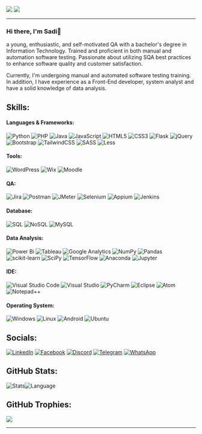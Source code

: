 <!--- p><img align="center" alt="g bnr" src=""/></p--->

![](https://visitcount.itsvg.in/api?id=SaidulHaq&icon=1&color=3)
![](https://hits.seeyoufarm.com/api/count/incr/badge.svg?url=https%3A%2F%2Fgithub.com%2F{SaidulHaq}1212%2Fhit-counter) 

---

### Hi there, I'm Sadi👋 <br/>
a young, enthusiastic, and self-motivated QA with a bachelor's degree in Information Technology. Trained and proficient in both manual and automation software testing. Passionate about utilizing SQA best practices to enhance software quality and customer satisfaction.<br/>

Currently, I'm undergoing manual and automated software testing training. In addition, I have experience as a Front-End developer, system analyst and have a solid knowledge of data analysis.

## Skills:

#### Languages & Frameworks:
![Python](https://img.shields.io/badge/python-3670A0?style=flat&logo=python&logoColor=ffdd54)
![PHP](https://img.shields.io/badge/php-%23777BB4.svg?style=flat&logo=php&logoColor=white)
![Java](https://img.shields.io/badge/java-%23ED8B00.svg?style=flat&logo=java&logoColor=white)
![JavaScript](https://img.shields.io/badge/JavaScript-F7DF1E?style=flat&logo=javascript&logoColor=black)
![HTML5](https://img.shields.io/badge/html5-%23E34F26.svg?style=flat&logo=html5&logoColor=white)
![CSS3](https://img.shields.io/badge/css3-%231572B6.svg?style=flat&logo=css3&logoColor=white)
![Flask](https://img.shields.io/badge/flask-%23000.svg?style=flat&logo=flask&logoColor=white)
![jQuery](https://img.shields.io/badge/jquery-%230769AD.svg?style=flat&logo=jquery&logoColor=white)
![Bootstrap](https://img.shields.io/badge/bootstrap-%23563D7C.svg?style=flat&logo=bootstrap&logoColor=white)
![TailwindCSS](https://img.shields.io/badge/tailwindcss-%2338B2AC.svg?style=flat&logo=tailwind-css&logoColor=white)
![SASS](https://img.shields.io/badge/SASS-hotpink.svg?style=flat&logo=SASS&logoColor=white)
![Less](https://img.shields.io/badge/less-2B4C80?style=flat&logo=less&logoColor=white)


#### Tools:
![WordPress](https://img.shields.io/badge/Wordpress-21759B?style=flat&logo=wordpress&logoColor=white)
![Wix](https://img.shields.io/badge/Wix-000?style=flat&logo=wix&logoColor=white)
![Moodle](https://img.shields.io/badge/Moodle-FF5722?style=flat&logo=redhat&logoColor=white)


#### QA:
![Jira](https://img.shields.io/badge/Jira-%230A0FFF.svg?style=flat&logo=jira&logoColor=white)
![Postman](https://img.shields.io/badge/Postman-FF6C37?style=flat&logo=postman&logoColor=white)
![JMeter](https://img.shields.io/badge/JMeter-orange?style=flat&logo=Apache&logoColor=white)
![Selenium](https://img.shields.io/badge/-Selenium-%43B02A?style=flat&logo=selenium&logoColor=white)
![Appium](https://img.shields.io/badge/Appium-632c8c?style=flat&logo=Microsoft-edge&logoColor=white)
![Jenkins](https://img.shields.io/badge/Jenkins-D24939?style=flat&logo=Jenkins&logoColor=white)


#### Database:
![SQL](https://img.shields.io/badge/SQL-00a5e4.svg?style=flat&logo=scala&logoColor=white)
![NoSQL](https://img.shields.io/badge/NoSQL-6ccef7.svg?style=flat&logo=scala&logoColor=black)
![MySQL](https://img.shields.io/badge/MySQL-%2300f.svg?style=flat&logo=mysql&logoColor=white)


#### Data Analysis:
![Power Bi](https://img.shields.io/badge/power_bi-F2C811?style=flat&logo=powerbi&logoColor=black)
![Tableau](https://img.shields.io/badge/Tableau-E97627?style=flat&logo=Tableau&logoColor=white)
![Google Analytics](https://img.shields.io/badge/Google%20Analytics-E37400?style=flat&logo=google%20analytics&logoColor=white)
![NumPy](https://img.shields.io/badge/numpy-%23013243.svg?style=flat&logo=numpy&logoColor=white)
![Pandas](https://img.shields.io/badge/pandas-%23150458.svg?style=flat&logo=pandas&logoColor=white)
![scikit-learn](https://img.shields.io/badge/scikit--learn-%23F7931E.svg?style=flat&logo=scikit-learn&logoColor=white)
![SciPy](https://img.shields.io/badge/SciPy-%230C55A5.svg?style=flat&logo=scipy&logoColor=%white)
![TensorFlow](https://img.shields.io/badge/TensorFlow-%23FF6F00.svg?style=flat&logo=TensorFlow&logoColor=white)
![Anaconda](https://img.shields.io/badge/Anaconda-%2344A833.svg?style=flat&logo=anaconda&logoColor=white)
![Jupyter](https://img.shields.io/badge/Jupyter-%23FA0F00.svg?style=flat&logo=jupyter&logoColor=white)

#### IDE:
![Visual Studio Code](https://img.shields.io/badge/Visual_Studio_Code-0078D4?style=flat&logo=visual%20studio%20code&logoColor=white)
![Visual Studio](https://img.shields.io/badge/Visual_Studio-5C2D91?style=flat&logo=visual%20studio&logoColor=white)
![PyCharm](https://img.shields.io/badge/PyCharm-000000.svg?&style=flat&logo=PyCharm&logoColor=white)
![Eclipse](https://img.shields.io/badge/Eclipse-2C2255?style=flat&logo=eclipse&logoColor=white)
![Atom](https://img.shields.io/badge/Atom-66595C?style=flat&logo=Atom&logoColor=white)
![Notepad++](https://img.shields.io/badge/Notepad++-90E59A.svg?style=flat&logo=notepad%2B%2B&logoColor=black)

#### Operating System:
![Windows](https://img.shields.io/badge/Windows-0078D6?style=flat&logo=windows&logoColor=white)
![Linux](https://img.shields.io/badge/Linux-FCC624?style=flat&logo=linux&logoColor=black)
![Android](https://img.shields.io/badge/Android-3DDC84?style=flat&logo=android&logoColor=white)
![Ubuntu](https://img.shields.io/badge/Ubuntu-E95420?style=flat&logo=ubuntu&logoColor=white)

## Socials:
[![LinkedIn](https://img.shields.io/badge/LinkedIn-%230077B5.svg?logo=linkedin&logoColor=white)](https://www.linkedin.com/in/saidulhaq-sadi/)
[![Facebook](https://img.shields.io/badge/Facebook-%231877F2.svg?logo=Facebook&logoColor=white)](https://facebook.com/sayeedsadi.f)
[![Discord](https://img.shields.io/badge/Discord-5865F2?style=flat&logo=discord&logoColor=white)]()
[![Telegram](https://img.shields.io/badge/Telegram-2CA5E0?style=flat&logo=telegram&logoColor=white)](https://t.me/sayeedsadi)
[![WhatsApp](https://img.shields.io/badge/WhatsApp-25D366?style=flat&logo=whatsapp&logoColor=white)](https://wa.me/+8801300079355)

## GitHub Stats:
![Stats](https://github-readme-stats.vercel.app/api?username=SaidulHaq&show_icons=true&theme=merko&hide_border=false&include_all_commits=false&count_private=false)![Language](https://github-readme-stats.vercel.app/api/top-langs/?username=SaidulHaq&langs_count=8&theme=merko&hide_border=false&include_all_commits=false&count_private=false&layout=compact)
<!---[](https://github-readme-streak-stats.herokuapp.com/?user=SaidulHaq&theme=merko&hide_border=false)--->

## GitHub Trophies:
![](https://github-profile-trophy.vercel.app/?username=SaidulHaq&theme=juicyfresh&no-frame=false&no-bg=false&margin-w=40)

---

